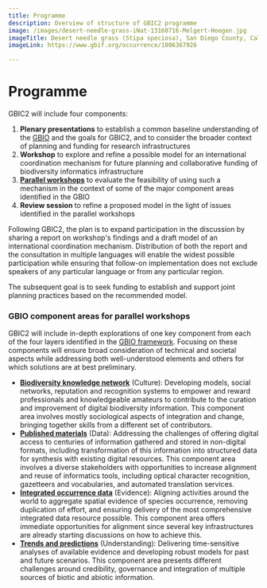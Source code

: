 ```yaml
---
title: Programme
description: Overview of structure of GBIC2 programme
image: /images/desert-needle-grass-iNat-13160716-Melgert-Hoegen.jpg
imageTitle: Desert needle grass (Stipa speciosa), San Diego County, Calif., USA. Photo Fred Melgert / Carla Hoegen, licensed under CC BY-NC 4.0 via iNaturalist.org
imageLink: https://www.gbif.org/occurrence/1806367926

---
```

# Programme

GBIC2 will include four components:
1. **Plenary presentations** to establish a common baseline understanding of the [GBIO](../gbio) and the goals for GBIC2, and to consider the broader context of planning and funding for research infrastructures
2. **Workshop** to explore and refine a possible model for an international coordination mechanism for future planning and collaborative funding of biodiversity informatics infrastructure
3. [**Parallel workshops**](#areas) to evaluate the feasibility of using such a mechanism in the context of some of the major component areas identified in the GBIO
4. **Review session** to refine a proposed model in the light of issues identified in the parallel workshops

Following GBIC2, the plan is to expand participation in the discussion by sharing a report on workshop's findings and a draft model of an international coordination mechanism. Distribution of both the report and the consultation in multiple languages will enable the widest possible participation while ensuring that follow-on implementation does not exclude speakers of any particular language or from any particular region.

The subsequent goal is to seek funding to establish and support joint planning practices based on the recommended model.

### <a name="areas"></a>GBIO component areas for parallel workshops

GBIC2 will include in-depth explorations of one key component from each of the four layers identified in the [GBIO framework](#). Focusing on these components will ensure broad consideration of technical and societal aspects while addressing both well-understood elements and others for which solutions are at best preliminary.

+ [**Biodiversity knowledge network**](/en/key-topics/knowledge-network) (Culture): Developing models, social networks, reputation and recognition systems to empower and reward professionals and knowledgeable amateurs to contribute to the curation and improvement of digital biodiversity information. This component area involves mostly sociological aspects of integration and change, bringing together skills from a different set of contributors.
+ [**Published materials**](./key-topics/published-materials) (Data): Addressing the challenges of offering digital access to centuries of information gathered and stored in non-digital formats, including transformation of this information into structured data for synthesis with existing digital resources. This component area involves a diverse stakeholders with opportunities to increase alignment and reuse of informatics tools, including optical character recognition, gazetteers and vocabularies, and automated translation services.
+ [**Integrated occurrence data**](.key-topics//occurrence-data/) (Evidence): Aligning activities around the world to aggregate spatial evidence of species occurrence, removing duplication of effort, and ensuring delivery of the most comprehensive integrated data resource possible. This component area offers immediate opportunities for alignment since several key infrastructures are already starting discussions on how to achieve this.
+ [**Trends and predictions**](./key-topics/trends) (Understanding): Delivering time-sensitive analyses of available evidence and developing robust models for past and future scenarios. This component area presents different challenges around credibility, governance and integration of multiple sources of biotic and abiotic information.
